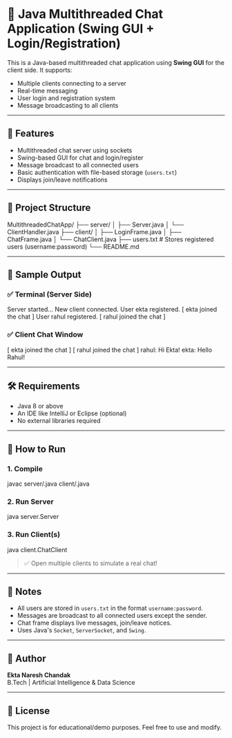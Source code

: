 # 💬 Java Multithreaded Chat Application (Swing GUI + Login/Registration)

This is a Java-based multithreaded chat application using **Swing GUI** for the client side. It supports:
- Multiple clients connecting to a server
- Real-time messaging
- User login and registration system
- Message broadcasting to all clients

---

## 🚀 Features

- Multithreaded chat server using sockets
- Swing-based GUI for chat and login/register
- Message broadcast to all connected users
- Basic authentication with file-based storage (`users.txt`)
- Displays join/leave notifications

---

## 📁 Project Structure

MultithreadedChatApp/
├── server/
│ ├── Server.java
│ └── ClientHandler.java
├── client/
│ ├── LoginFrame.java
│ ├── ChatFrame.java
│ └── ChatClient.java
├── users.txt # Stores registered users (username:password)
└── README.md

---

## 🧪 Sample Output

### ✅ Terminal (Server Side)

Server started...
New client connected.
User ekta registered.
[ ekta joined the chat ]
User rahul registered.
[ rahul joined the chat ]



### ✅ Client Chat Window

[ ekta joined the chat ]
[ rahul joined the chat ]
rahul: Hi Ekta!
ekta: Hello Rahul!

---

## 🛠️ Requirements

- Java 8 or above
- An IDE like IntelliJ or Eclipse (optional)
- No external libraries required

---

## 🏁 How to Run

### 1. Compile
javac server/.java client/.java


### 2. Run Server
java server.Server


### 3. Run Client(s)
java client.ChatClient


> ✅ Open multiple clients to simulate a real chat!


---

## 📌 Notes

- All users are stored in `users.txt` in the format `username:password`.
- Messages are broadcast to all connected users except the sender.
- Chat frame displays live messages, join/leave notices.
- Uses Java's `Socket`, `ServerSocket`, and `Swing`.

---

## 👤 Author

**Ekta Naresh Chandak**  
B.Tech | Artificial Intelligence & Data Science  

---

## 📃 License

This project is for educational/demo purposes. Feel free to use and modify.
